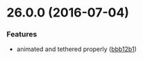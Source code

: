 <a name="26.0.0"></a>
# 26.0.0 (2016-07-04)


### Features

* animated and tethered properly ([bbb12b1](https://aui-team-bot/https://bitbucket.org/atlassian/atlaskit/commits/bbb12b1))



